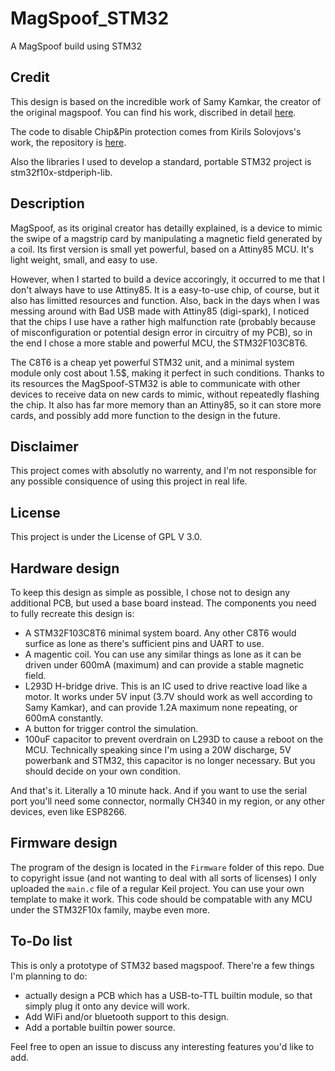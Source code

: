# MagSpoof_STM32

A MagSpoof build using STM32

## Credit

This design is based on the incredible work of Samy Kamkar, the creator of the original magspoof. You can find his work, discribed in detail [here](http://samy.pl/magspoof).

The code to disable Chip&Pin protection comes from Кirils Sоlovjоvs's work, the repository is [here](https://github.com/0ki/magspoof).

Also the libraries I used to develop a standard, portable STM32 project is stm32f10x-stdperiph-lib.

## Description

MagSpoof, as its original creator has detailly explained, is a device to mimic the swipe of a magstrip card by manipulating a magnetic field generated by a coil. Its first version is small yet powerful, based on a Attiny85 MCU. It's light weight, small, and easy to use.

However, when I started to build a device accoringly, it occurred to me that I don't always have to use Attiny85. It is a easy-to-use chip, of course, but it also has limitted resources and function. Also, back in the days when I was messing around with Bad USB made with Attiny85 (digi-spark), I noticed that the chips I use have a rather high malfunction rate (probably because of misconfiguration or potential design error in circuitry of my PCB), so in the end I chose a more stable and powerful MCU, the STM32F103C8T6.

The C8T6 is a cheap yet powerful STM32 unit, and a minimal system module only cost about 1.5$, making it perfect in such conditions. Thanks to its resources the MagSpoof-STM32 is able to communicate with other devices to receive data on new cards to mimic, without repeatedly flashing the chip. It also has far more memory than an Attiny85, so it can store more cards, and possibly add more function to the design in the future.

## Disclaimer

This project comes with absolutly no warrenty, and I'm not responsible for any possible consiquence of using this project in real life.

## License

This project is under the License of GPL V 3.0.

## Hardware design

To keep this design as simple as possible, I chose not to design any additional PCB, but used a base board instead. The components you need to fully recreate this design is:

- A STM32F103C8T6 minimal system board. Any other C8T6 would surfice as lone as there's sufficient pins and UART to use.
- A magentic coil. You can use any similar things as lone as it can be driven under 600mA (maximum) and can provide a stable magnetic field.
- L293D H-bridge drive. This is an IC used to drive reactive load like a motor. It works under 5V input (3.7V should work as well according to Samy Kamkar), and can provide 1.2A maximum none repeating, or 600mA constantly.
- A button for trigger control the simulation.
- 100uF capacitor to prevent overdrain on L293D to cause a reboot on the MCU. Technically speaking since I'm using a 20W discharge, 5V powerbank and STM32, this capacitor is no longer necessary. But you should decide on your own condition.

And that's it. Literally a 10 minute hack. And if you want to use the serial port you'll need some connector, normally CH340 in my region, or any other devices, even like ESP8266.

## Firmware design

The program of the design is located in the ``Firmware`` folder of this repo. Due to copyright issue (and not wanting to deal with all sorts of licenses) I only uploaded the ``main.c`` file of a regular Keil project. You can use your own template to make it work. This code should be compatable with any MCU under the STM32F10x family, maybe even more.

## To-Do list

This is only a prototype of STM32 based magspoof. There're a few things I'm planning to do:

- actually design a PCB which has a USB-to-TTL builtin module, so that simply plug it onto any device will work.
- Add WiFi and/or bluetooth support to this design.
- Add a portable builtin power source.

Feel free to open an issue to discuss any interesting features you'd like to add.
